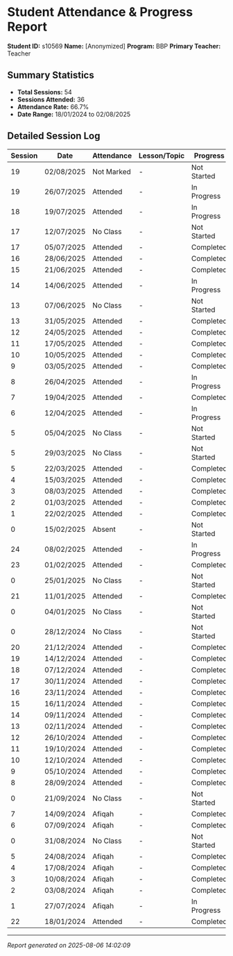 # Student Attendance & Progress Report

**Student ID:** s10569
**Name:** [Anonymized]
**Program:** BBP
**Primary Teacher:** Teacher

## Summary Statistics
- **Total Sessions:** 54
- **Sessions Attended:** 36
- **Attendance Rate:** 66.7%
- **Date Range:** 18/01/2024 to 02/08/2025

## Detailed Session Log

| Session | Date | Attendance | Lesson/Topic | Progress |
|---------|------|------------|--------------|----------|
| 19 | 02/08/2025 | Not Marked | - | Not Started |
| 19 | 26/07/2025 | Attended | - | In Progress |
| 18 | 19/07/2025 | Attended | - | In Progress |
| 17 | 12/07/2025 | No Class | - | Not Started |
| 17 | 05/07/2025 | Attended | - | Completed |
| 16 | 28/06/2025 | Attended | - | Completed |
| 15 | 21/06/2025 | Attended | - | Completed |
| 14 | 14/06/2025 | Attended | - | In Progress |
| 13 | 07/06/2025 | No Class | - | Not Started |
| 13 | 31/05/2025 | Attended | - | Completed |
| 12 | 24/05/2025 | Attended | - | Completed |
| 11 | 17/05/2025 | Attended | - | Completed |
| 10 | 10/05/2025 | Attended | - | Completed |
| 9 | 03/05/2025 | Attended | - | Completed |
| 8 | 26/04/2025 | Attended | - | In Progress |
| 7 | 19/04/2025 | Attended | - | Completed |
| 6 | 12/04/2025 | Attended | - | In Progress |
| 5 | 05/04/2025 | No Class | - | Not Started |
| 5 | 29/03/2025 | No Class | - | Not Started |
| 5 | 22/03/2025 | Attended | - | Completed |
| 4 | 15/03/2025 | Attended | - | Completed |
| 3 | 08/03/2025 | Attended | - | Completed |
| 2 | 01/03/2025 | Attended | - | Completed |
| 1 | 22/02/2025 | Attended | - | Completed |
| 0 | 15/02/2025 | Absent | - | Not Started |
| 24 | 08/02/2025 | Attended | - | In Progress |
| 23 | 01/02/2025 | Attended | - | Completed |
| 0 | 25/01/2025 | No Class | - | Not Started |
| 21 | 11/01/2025 | Attended | - | Completed |
| 0 | 04/01/2025 | No Class | - | Not Started |
| 0 | 28/12/2024 | No Class | - | Not Started |
| 20 | 21/12/2024 | Attended | - | Completed |
| 19 | 14/12/2024 | Attended | - | Completed |
| 18 | 07/12/2024 | Attended | - | Completed |
| 17 | 30/11/2024 | Attended | - | Completed |
| 16 | 23/11/2024 | Attended | - | Completed |
| 15 | 16/11/2024 | Attended | - | Completed |
| 14 | 09/11/2024 | Attended | - | Completed |
| 13 | 02/11/2024 | Attended | - | Completed |
| 12 | 26/10/2024 | Attended | - | Completed |
| 11 | 19/10/2024 | Attended | - | Completed |
| 10 | 12/10/2024 | Attended | - | Completed |
| 9 | 05/10/2024 | Attended | - | Completed |
| 8 | 28/09/2024 | Attended | - | Completed |
| 0 | 21/09/2024 | No Class | - | Not Started |
| 7 | 14/09/2024 | Afiqah | - | Completed |
| 6 | 07/09/2024 | Afiqah | - | Completed |
| 0 | 31/08/2024 | No Class | - | Not Started |
| 5 | 24/08/2024 | Afiqah | - | Completed |
| 4 | 17/08/2024 | Afiqah | - | Completed |
| 3 | 10/08/2024 | Afiqah | - | Completed |
| 2 | 03/08/2024 | Afiqah | - | Completed |
| 1 | 27/07/2024 | Afiqah | - | In Progress |
| 22 | 18/01/2024 | Attended | - | Completed |

---
*Report generated on 2025-08-06 14:02:09*